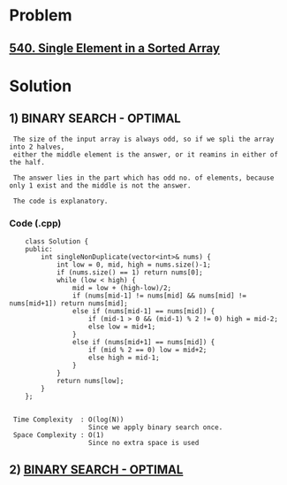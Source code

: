 # Problem

## [540. Single Element in a Sorted Array](https://leetcode.com/problems/single-element-in-a-sorted-array/submissions/)


# Solution 

## 1) BINARY SEARCH - OPTIMAL
 
     The size of the input array is always odd, so if we spli the array into 2 halves, 
     either the middle element is the answer, or it reamins in either of the half.
     
     The answer lies in the part which has odd no. of elements, because only 1 exist and the middle is not the answer.
     
     The code is explanatory.
       
       
   ### Code (.cpp)
   
        class Solution {
        public: 
            int singleNonDuplicate(vector<int>& nums) {
                int low = 0, mid, high = nums.size()-1;
                if (nums.size() == 1) return nums[0];
                while (low < high) {
                    mid = low + (high-low)/2;
                    if (nums[mid-1] != nums[mid] && nums[mid] != nums[mid+1]) return nums[mid];
                    else if (nums[mid-1] == nums[mid]) {
                        if (mid-1 > 0 && (mid-1) % 2 != 0) high = mid-2;
                        else low = mid+1;
                    }
                    else if (nums[mid+1] == nums[mid]) {
                        if (mid % 2 == 0) low = mid+2;
                        else high = mid-1;
                    }
                }
                return nums[low];
            }
        };
     
     
     Time Complexity  : O(log(N)) 
                        Since we apply binary search once.
     Space Complexity : O(1)
                        Since no extra space is used
        
        
## 2) [BINARY SEARCH - OPTIMAL](https://leetcode.com/problems/single-element-in-a-sorted-array/discuss/1587270/C%2B%2BPython-7-Simple-Solutions-w-Explanation-or-Brute-%2B-Hashmap-%2B-XOR-%2B-Linear-%2B2-Binary-Search)
